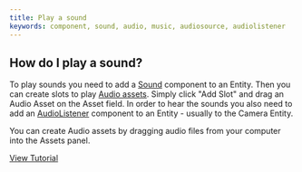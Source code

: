 ```yaml
---
title: Play a sound
keywords: component, sound, audio, music, audiosource, audiolistener
---
```


## How do I play a sound?

To play sounds you need to add a <a href="http://developer.playcanvas.com/en/user-manual/packs/components/sound/" target="_blank">Sound</a> component to an Entity. Then you can create slots to play <a href="http://developer.playcanvas.com/en/user-manual/assets/audio/" target="_blank">Audio assets</a>. Simply click "Add Slot" and drag an Audio Asset on the Asset field. In order to hear the sounds you also need to add an <a href="http://developer.playcanvas.com/en/user-manual/packs/components/audiolistener/" target="_blank">AudioListener</a> component to an Entity - usually to the Camera Entity.

You can create Audio assets by dragging audio files from your computer into the Assets panel.

<a class="docs" href="http://developer.playcanvas.com/en/tutorials/beginner/basic-audio/" target="_blank">View Tutorial</a>